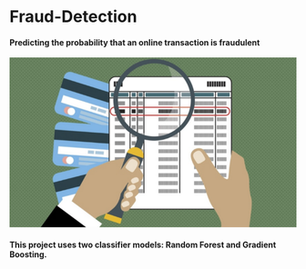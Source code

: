 # Fraud-Detection
#### Predicting the probability that an online transaction is fraudulent

![alt text](image.png)


#### This project uses two classifier models: Random Forest and Gradient Boosting.
